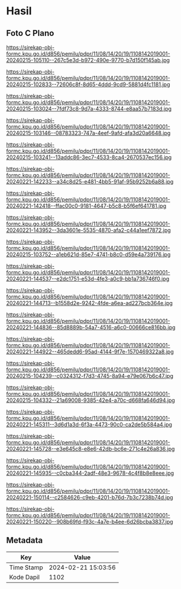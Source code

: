 # Hasil

## Foto C Plano

https://sirekap-obj-formc.kpu.go.id/d856/pemilu/pdpr/11/08/14/20/19/1108142019001-20240215-105110--267c5e3d-b972-490e-9770-b7d150f145ab.jpg

https://sirekap-obj-formc.kpu.go.id/d856/pemilu/pdpr/11/08/14/20/19/1108142019001-20240215-102833--72606c8f-8d65-4ddd-9cd9-5881d4fc1181.jpg

https://sirekap-obj-formc.kpu.go.id/d856/pemilu/pdpr/11/08/14/20/19/1108142019001-20240215-103024--7fdf73c8-9d7a-4333-8744-e8aa57b7183d.jpg

https://sirekap-obj-formc.kpu.go.id/d856/pemilu/pdpr/11/08/14/20/19/1108142019001-20240215-103146--08783323-747a-4eef-9afd-afa3d20a6648.jpg

https://sirekap-obj-formc.kpu.go.id/d856/pemilu/pdpr/11/08/14/20/19/1108142019001-20240215-103241--13addc86-3ec7-4533-8ca4-2670537ec156.jpg

https://sirekap-obj-formc.kpu.go.id/d856/pemilu/pdpr/11/08/14/20/19/1108142019001-20240221-142233--a34c8d25-e481-4bb5-91af-95b9252b6a88.jpg

https://sirekap-obj-formc.kpu.go.id/d856/pemilu/pdpr/11/08/14/20/19/1108142019001-20240221-142418--ffac00c0-9181-4647-b5c8-b5f6ef641781.jpg

https://sirekap-obj-formc.kpu.go.id/d856/pemilu/pdpr/11/08/14/20/19/1108142019001-20240221-143952--3da3601e-5535-4870-afa2-c44a1eef7872.jpg

https://sirekap-obj-formc.kpu.go.id/d856/pemilu/pdpr/11/08/14/20/19/1108142019001-20240215-103752--a1eb621d-85e7-4741-b8c0-d59e4a739176.jpg

https://sirekap-obj-formc.kpu.go.id/d856/pemilu/pdpr/11/08/14/20/19/1108142019001-20240221-144537--e2dc1751-e53d-4fe3-a0c9-bb1a736746f0.jpg

https://sirekap-obj-formc.kpu.go.id/d856/pemilu/pdpr/11/08/14/20/19/1108142019001-20240221-144713--b1558d2e-9242-4fde-a6ea-ad227bcb364e.jpg

https://sirekap-obj-formc.kpu.go.id/d856/pemilu/pdpr/11/08/14/20/19/1108142019001-20240221-144836--85d8889b-54a7-4516-a6c0-00666ce816bb.jpg

https://sirekap-obj-formc.kpu.go.id/d856/pemilu/pdpr/11/08/14/20/19/1108142019001-20240221-144922--465dedd6-95ad-4144-9f7e-1570469322a8.jpg

https://sirekap-obj-formc.kpu.go.id/d856/pemilu/pdpr/11/08/14/20/19/1108142019001-20240215-104239--c0324312-f7d3-4745-8a94-e79e067b6c47.jpg

https://sirekap-obj-formc.kpu.go.id/d856/pemilu/pdpr/11/08/14/20/19/1108142019001-20240215-104332--21a69008-9385-42e4-a70c-d668fa646d94.jpg

https://sirekap-obj-formc.kpu.go.id/d856/pemilu/pdpr/11/08/14/20/19/1108142019001-20240221-145311--3d6d1a3d-6f3a-4473-90c0-ca2de5b584a4.jpg

https://sirekap-obj-formc.kpu.go.id/d856/pemilu/pdpr/11/08/14/20/19/1108142019001-20240221-145728--e3e645c8-e8e6-42db-bc6e-271c4e26a836.jpg

https://sirekap-obj-formc.kpu.go.id/d856/pemilu/pdpr/11/08/14/20/19/1108142019001-20240221-145935--c0cba344-2adf-48e3-9678-4c4f8b8e8eee.jpg

https://sirekap-obj-formc.kpu.go.id/d856/pemilu/pdpr/11/08/14/20/19/1108142019001-20240221-150114--c2584626-c9eb-4201-b76d-7b3c7238b74d.jpg

https://sirekap-obj-formc.kpu.go.id/d856/pemilu/pdpr/11/08/14/20/19/1108142019001-20240221-150220--908b69fd-f93c-4a7e-b4ee-6d26bcba3837.jpg


## Metadata

| Key        | Value               |
| ---------- | ------------------- |
| Time Stamp | 2024-02-21 15:03:56 |
| Kode Dapil | 1102                |



